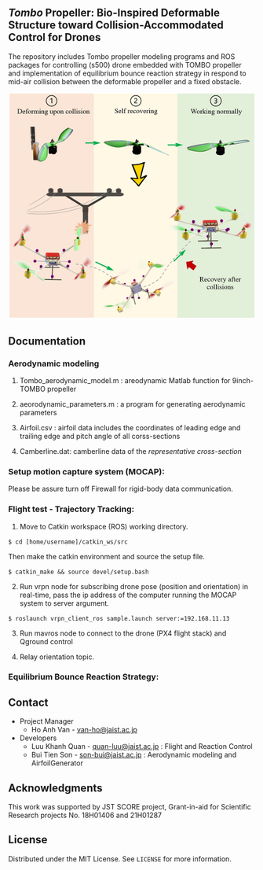 ## _Tombo_ Propeller: Bio-Inspired Deformable Structure toward Collision-Accommodated Control for Drones
The repository includes Tombo propeller modeling programs and ROS packages for controlling (s500) drone embedded with TOMBO propeller and implementation of equilibrium bounce reaction strategy in respond to mid-air collision between the deformable propeller and a fixed obstacle.

![Tombo drone](fig.png "TOMBO propeller embedded drone")

## Documentation
### Aerodynamic modeling
1. Tombo_aerodynamic_model.m : areodynamic Matlab function for 9inch-TOMBO propeller

2. aeorodynamic_parameters.m : a program for generating aerodynamic parameters

3. Airfoil.csv : airfoil data includes the coordinates of leading edge and trailing edge and pitch angle of all corss-sections

4. Camberline.dat: camberline data of the _representative cross-section_

### Setup motion capture system (MOCAP):

Please be assure turn off Firewall for rigid-body data communication.

### Flight test - Trajectory Tracking:

1. Move to Catkin workspace (ROS) working directory.

```
$ cd [home/username]/catkin_ws/src
```
Then make the catkin environment and source the setup file.
```
$ catkin_make && source devel/setup.bash
```

2. Run vrpn node for subscribing drone pose (position and orientation) in real-time, pass the ip address of the computer running the MOCAP system to server argument.
```
$ roslaunch vrpn_client_ros sample.launch server:=192.168.11.13
```

3. Run mavros node to connect to the drone (PX4 flight stack) and Qground control

4. Relay orientation topic.

### Equilibrium Bounce Reaction Strategy:

## Contact
- Project Manager
	- Ho Anh Van - [van-ho@jaist.ac.jp](mailto:van-ho@jaist.ac.jp)
- Developers
  - Luu Khanh Quan - [quan-luu@jaist.ac.jp](mailto:quan-luu@jaist.ac.jp) : Flight and Reaction Control
  - Bui Tien Son - [son-bui@jaist.ac.jp](mailto:son-bui@jaist.ac.jp) : Aerodynamic modeling and AirfoilGenerator

## Acknowledgments
This work was supported by JST SCORE project, Grant-in-aid for Scientific Research projects No. 18H01406 and 21H01287

## License
Distributed under the MIT License. See `LICENSE` for more information.
